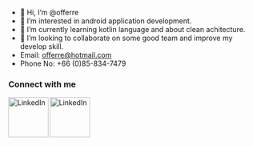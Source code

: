 - 👋 Hi, I’m @offerre
- 👀 I’m interested in android application development.
- 🌱 I’m currently learning kotlin language and about clean achitecture.
- 💞️ I’m looking to collaborate on some good team and improve my develop skill.
- Email: offerre@hotmail.com
- Phone No: +66 (0)85-834-7479

### Connect with me
[<img align="left" alt="LinkedIn" width="80" src="https://github.com/melanieshi0120/melanieshi0120/blob/master/linkedin.ico" />](https://www.linkedin.com/in/aofferry/)
[<img align="left" alt="LinkedIn" width="80" src="https://github.com/melanieshi0120/melanieshi0120/blob/master/facebook.ico" />](https://www.facebook.com/Bucky.thanawat/)

<br />

### 

<!---
offerre/offerre is a ✨ special ✨ repository because its `README.md` (this file) appears on your GitHub profile.
You can click the Preview link to take a look at your changes.
--->
